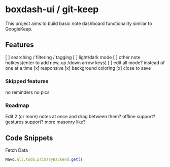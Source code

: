 # boxdash-ui / git-keep

This project aims to build basic note dashboard functionality similar to GoogleKeep.

## Features
[ ] searching / filtering / tagging
[ ] light/dark mode
[ ] other note hotkeys(enter to add new, up /down arrow keys)
[ ] edit all mode? instead of one at a time
[x] responsive
[x] background coloring
[x] close to save

### Skipped features
no reminders
no pics

### Roadmap
Edit 2 (or more) notes at once and drag between them?
offline support?
gestures support?
more masonry like?

## Code Snippets

Fetch Data
```js
Mavo.all.todo.primaryBackend.get()
```
